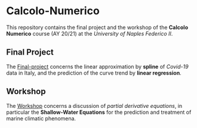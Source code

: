 # Calcolo-Numerico
This repository contains the final project and the workshop of the **Calcolo Numerico** course (AY 20/21) at the *University of Naples Federico II*.

## Final Project
The [Final-project](https://github.com/dBenf/Calcolo-Numerico/Final-project) concerns the linear approximation by **spline** of *Covid-19* data in Italy, and the prediction of the curve trend by **linear regression**.

## Workshop
The [Workshop](https://github.com/dBenf/Calcolo-Numerico/Workshop) concerns a discussion of *partial derivative equations*, in particular the **Shallow-Water Equations** for the prediction and treatment of marine climatic phenomena.
